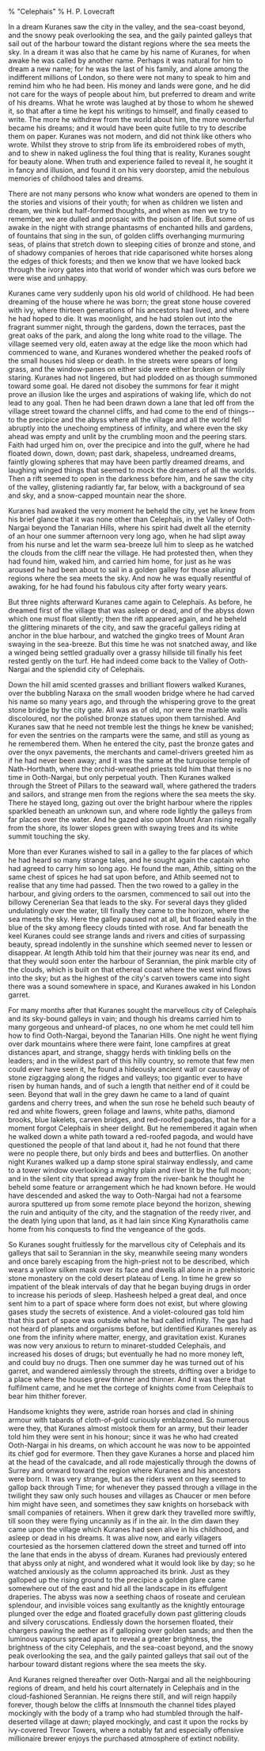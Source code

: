 % "Celephais" 
%  H. P. Lovecraft

        

  

In a dream Kuranes saw the city in the valley, and the sea-coast beyond, and the snowy peak
overlooking the sea, and the gaily painted galleys that sail out of the harbour toward the distant
regions where the sea meets the sky. In a dream it was also that he came by his name of Kuranes,
for when awake he was called by another name. Perhaps it was natural for him to dream a new
name; for he was the last of his family, and alone among the indifferent millions of London,
so there were not many to speak to him and remind him who he had been. His money and lands were
gone, and he did not care for the ways of people about him, but preferred to dream and write
of his dreams. What he wrote was laughed at by those to whom he shewed it, so that after a time
he kept his writings to himself, and finally ceased to write. The more he withdrew from the
world about him, the more wonderful became his dreams; and it would have been quite futile to
try to describe them on paper. Kuranes was not modern, and did not think like others who wrote.
Whilst they strove to strip from life its embroidered robes of myth, and to shew in naked ugliness
the foul thing that is reality, Kuranes sought for beauty alone. When truth and experience failed
to reveal it, he sought it in fancy and illusion, and found it on his very doorstep, amid the
nebulous memories of childhood tales and dreams.  

  There are not many persons who know what wonders are opened to them in the
stories and visions of their youth; for when as children we listen and dream, we think but half-formed
thoughts, and when as men we try to remember, we are dulled and prosaic with the poison of life.
But some of us awake in the night with strange phantasms of enchanted hills and gardens, of
fountains that sing in the sun, of golden cliffs overhanging murmuring seas, of plains that
stretch down to sleeping cities of bronze and stone, and of shadowy companies of heroes that
ride caparisoned white horses along the edges of thick forests; and then we know that we have
looked back through the ivory gates into that world of wonder which was ours before we were
wise and unhappy.  

  Kuranes came very suddenly upon his old world of childhood. He had been dreaming
of the house where he was born; the great stone house covered with ivy, where thirteen generations
of his ancestors had lived, and where he had hoped to die. It was moonlight, and he had stolen
out into the fragrant summer night, through the gardens, down the terraces, past the great oaks
of the park, and along the long white road to the village. The village seemed very old, eaten
away at the edge like the moon which had commenced to wane, and Kuranes wondered whether the
peaked roofs of the small houses hid sleep or death. In the streets were spears of long grass,
and the window-panes on either side were either broken or filmily staring. Kuranes had not lingered,
but had plodded on as though summoned toward some goal. He dared not disobey the summons for
fear it might prove an illusion like the urges and aspirations of waking life, which do not
lead to any goal. Then he had been drawn down a lane that led off from the village street toward
the channel cliffs, and had come to the end of things--to the precipice and the abyss where
all the village and all the world fell abruptly into the unechoing emptiness of infinity, and
where even the sky ahead was empty and unlit by the crumbling moon and the peering stars. Faith
had urged him on, over the precipice and into the gulf, where he had floated down, down, down;
past dark, shapeless, undreamed dreams, faintly glowing spheres that may have been partly dreamed
dreams, and laughing winged things that seemed to mock the dreamers of all the worlds. Then
a rift seemed to open in the darkness before him, and he saw the city of the valley, glistening
radiantly far, far below, with a background of sea and sky, and a snow-capped mountain near
the shore.  

  Kuranes had awaked the very moment he beheld the city, yet he knew from his
brief glance that it was none other than Celepha&iuml;s, in the Valley of Ooth-Nargai beyond
the Tanarian Hills, where his spirit had dwelt all the eternity of an hour one summer afternoon
very long ago, when he had slipt away from his nurse and let the warm sea-breeze lull him to
sleep as he watched the clouds from the cliff near the village. He had protested then, when
they had found him, waked him, and carried him home, for just as he was aroused he had been
about to sail in a golden galley for those alluring regions where the sea meets the sky. And
now he was equally resentful of awaking, for he had found his fabulous city after forty weary
years.  

  But three nights afterward Kuranes came again to Celepha&iuml;s. As before,
he dreamed first of the village that was asleep or dead, and of the abyss down which one must
float silently; then the rift appeared again, and he beheld the glittering minarets of the city,
and saw the graceful galleys riding at anchor in the blue harbour, and watched the gingko trees
of Mount Aran swaying in the sea-breeze. But this time he was not snatched away, and like a
winged being settled gradually over a grassy hillside till finally his feet rested gently on
the turf. He had indeed come back to the Valley of Ooth-Nargai and the splendid city of Celepha&iuml;s.  

  Down the hill amid scented grasses and brilliant flowers walked Kuranes, over
the bubbling Naraxa on the small wooden bridge where he had carved his name so many years ago,
and through the whispering grove to the great stone bridge by the city gate. All was as of old,
nor were the marble walls discoloured, nor the polished bronze statues upon them tarnished.
And Kuranes saw that he need not tremble lest the things he knew be vanished; for even the sentries
on the ramparts were the same, and still as young as he remembered them. When he entered the
city, past the bronze gates and over the onyx pavements, the merchants and camel-drivers greeted
him as if he had never been away; and it was the same at the turquoise temple of Nath-Horthath,
where the orchid-wreathed priests told him that there is no time in Ooth-Nargai, but only perpetual
youth. Then Kuranes walked through the Street of Pillars to the seaward wall, where gathered
the traders and sailors, and strange men from the regions where the sea meets the sky. There
he stayed long, gazing out over the bright harbour where the ripples sparkled beneath an unknown
sun, and where rode lightly the galleys from far places over the water. And he gazed also upon
Mount Aran rising regally from the shore, its lower slopes green with swaying trees and its
white summit touching the sky.  

  More than ever Kuranes wished to sail in a galley to the far places of which
he had heard so many strange tales, and he sought again the captain who had agreed to carry
him so long ago. He found the man, Athib, sitting on the same chest of spices he had sat upon
before, and Athib seemed not to realise that any time had passed. Then the two rowed to a galley
in the harbour, and giving orders to the oarsmen, commenced to sail out into the billowy Cerenerian
Sea that leads to the sky. For several days they glided undulatingly over the water, till finally
they came to the horizon, where the sea meets the sky. Here the galley paused not at all, but
floated easily in the blue of the sky among fleecy clouds tinted with rose. And far beneath
the keel Kuranes could see strange lands and rivers and cities of surpassing beauty, spread
indolently in the sunshine which seemed never to lessen or disappear. At length Athib told him
that their journey was near its end, and that they would soon enter the harbour of Serannian,
the pink marble city of the clouds, which is built on that ethereal coast where the west wind
flows into the sky; but as the highest of the city's carven towers came into sight there
was a sound somewhere in space, and Kuranes awaked in his London garret.  

  For many months after that Kuranes sought the marvellous city of Celepha&iuml;s
and its sky-bound galleys in vain; and though his dreams carried him to many gorgeous and unheard-of
places, no one whom he met could tell him how to find Ooth-Nargai, beyond the Tanarian Hills.
One night he went flying over dark mountains where there were faint, lone campfires at great
distances apart, and strange, shaggy herds with tinkling bells on the leaders; and in the wildest
part of this hilly country, so remote that few men could ever have seen it, he found a hideously
ancient wall or causeway of stone zigzagging along the ridges and valleys; too gigantic ever
to have risen by human hands, and of such a length that neither end of it could be seen. Beyond
that wall in the grey dawn he came to a land of quaint gardens and cherry trees, and when the
sun rose he beheld such beauty of red and white flowers, green foliage and lawns, white paths,
diamond brooks, blue lakelets, carven bridges, and red-roofed pagodas, that he for a moment
forgot Celepha&iuml;s in sheer delight. But he remembered it again when he walked down a white
path toward a red-roofed pagoda, and would have questioned the people of that land about it,
had he not found that there were no people there, but only birds and bees and butterflies. On
another night Kuranes walked up a damp stone spiral stairway endlessly, and came to a tower
window overlooking a mighty plain and river lit by the full moon; and in the silent city that
spread away from the river-bank he thought he beheld some feature or arrangement which he had
known before. He would have descended and asked the way to Ooth-Nargai had not a fearsome aurora
sputtered up from some remote place beyond the horizon, shewing the ruin and antiquity of the
city, and the stagnation of the reedy river, and the death lying upon that land, as it had lain
since King Kynaratholis came home from his conquests to find the vengeance of the gods.  

  So Kuranes sought fruitlessly for the marvellous city of Celepha&iuml;s and
its galleys that sail to Serannian in the sky, meanwhile seeing many wonders and once barely
escaping from the high-priest not to be described, which wears a yellow silken mask over its
face and dwells all alone in a prehistoric stone monastery on the cold desert plateau of Leng.
In time he grew so impatient of the bleak intervals of day that he began buying drugs in order
to increase his periods of sleep. Hasheesh helped a great deal, and once sent him to a part
of space where form does not exist, but where glowing gases study the secrets of existence.
And a violet-coloured gas told him that this part of space was outside what he had called infinity.
The gas had not heard of planets and organisms before, but identified Kuranes merely as one
from the infinity where matter, energy, and gravitation exist. Kuranes was now very anxious
to return to minaret-studded Celepha&iuml;s, and increased his doses of drugs; but eventually
he had no more money left, and could buy no drugs. Then one summer day he was turned out of
his garret, and wandered aimlessly through the streets, drifting over a bridge to a place where
the houses grew thinner and thinner. And it was there that fulfilment came, and he met the cortege
of knights come from Celepha&iuml;s to bear him thither forever.  

  Handsome knights they were, astride roan horses and clad in shining armour
with tabards of cloth-of-gold curiously emblazoned. So numerous were they, that Kuranes almost
mistook them for an army, but their leader told him they were sent in his honour; since it was
he who had created Ooth-Nargai in his dreams, on which account he was now to be appointed its
chief god for evermore. Then they gave Kuranes a horse and placed him at the head of the cavalcade,
and all rode majestically through the downs of Surrey and onward toward the region where Kuranes
and his ancestors were born. It was very strange, but as the riders went on they seemed to gallop
back through Time; for whenever they passed through a village in the twilight they saw only
such houses and villages as Chaucer or men before him might have seen, and sometimes they saw
knights on horseback with small companies of retainers. When it grew dark they travelled more
swiftly, till soon they were flying uncannily as if in the air. In the dim dawn they came upon
the village which Kuranes had seen alive in his childhood, and asleep or dead in his dreams.
It was alive now, and early villagers courtesied as the horsemen clattered down the street and
turned off into the lane that ends in the abyss of dream. Kuranes had previously entered that
abyss only at night, and wondered what it would look like by day; so he watched anxiously as
the column approached its brink. Just as they galloped up the rising ground to the precipice
a golden glare came somewhere out of the east and hid all the landscape in its effulgent draperies.
The abyss was now a seething chaos of roseate and cerulean splendour, and invisible voices sang
exultantly as the knightly entourage plunged over the edge and floated gracefully down past
glittering clouds and silvery coruscations. Endlessly down the horsemen floated, their chargers
pawing the aether as if galloping over golden sands; and then the luminous vapours spread apart
to reveal a greater brightness, the brightness of the city Celepha&iuml;s, and the sea-coast
beyond, and the snowy peak overlooking the sea, and the gaily painted galleys that sail out
of the harbour toward distant regions where the sea meets the sky.  

  And Kuranes reigned thereafter over Ooth-Nargai and all the neighbouring regions
of dream, and held his court alternately in Celepha&iuml;s and in the cloud-fashioned Serannian.
He reigns there still, and will reign happily forever, though below the cliffs at Innsmouth
the channel tides played mockingly with the body of a tramp who had stumbled through the half-deserted
village at dawn; played mockingly, and cast it upon the rocks by ivy-covered Trevor Towers,
where a notably fat and especially offensive millionaire brewer enjoys the purchased atmosphere
of extinct nobility.  

